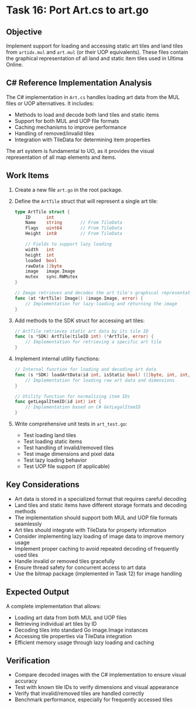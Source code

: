 # Task 16: Port Art.cs to art.go

## Objective
Implement support for loading and accessing static art tiles and land tiles from `artidx.mul` and `art.mul` (or their UOP equivalents). These files contain the graphical representation of all land and static item tiles used in Ultima Online.

## C# Reference Implementation Analysis
The C# implementation in `Art.cs` handles loading art data from the MUL files or UOP alternatives. It includes:
- Methods to load and decode both land tiles and static items
- Support for both MUL and UOP file formats
- Caching mechanisms to improve performance
- Handling of removed/invalid tiles
- Integration with TileData for determining item properties

The art system is fundamental to UO, as it provides the visual representation of all map elements and items.

## Work Items
1. Create a new file `art.go` in the root package.

2. Define the `ArtTile` struct that will represent a single art tile:
   ```go
   type ArtTile struct {
       ID      int
       Name    string       // From TileData
       Flags   uint64       // From TileData
       Height  int8         // From TileData

       // Fields to support lazy loading
       width   int
       height  int
       loaded  bool
       rawData []byte
       image   image.Image
       mutex   sync.RWMutex
   }

   // Image retrieves and decodes the art tile's graphical representation
   func (at *ArtTile) Image() (image.Image, error) {
       // Implementation for lazy-loading and returning the image
   }
   ```

3. Add methods to the SDK struct for accessing art tiles:
   ```go
   // ArtTile retrieves static art data by its tile ID
   func (s *SDK) ArtTile(tileID int) (*ArtTile, error) {
       // Implementation for retrieving a specific art tile
   }
   ```

4. Implement internal utility functions:
   ```go
   // Internal function for loading and decoding art data
   func (s *SDK) loadArtData(id int, isStatic bool) ([]byte, int, int, error) {
       // Implementation for loading raw art data and dimensions
   }

   // Utility function for normalizing item IDs
   func getLegalItemID(id int) int {
       // Implementation based on C# GetLegalItemID
   }
   ```

5. Write comprehensive unit tests in `art_test.go`:
   - Test loading land tiles
   - Test loading static items
   - Test handling of invalid/removed tiles
   - Test image dimensions and pixel data
   - Test lazy loading behavior
   - Test UOP file support (if applicable)

## Key Considerations
- Art data is stored in a specialized format that requires careful decoding
- Land tiles and static items have different storage formats and decoding methods
- The implementation should support both MUL and UOP file formats seamlessly
- Art tiles should integrate with TileData for property information
- Consider implementing lazy loading of image data to improve memory usage
- Implement proper caching to avoid repeated decoding of frequently used tiles
- Handle invalid or removed tiles gracefully
- Ensure thread safety for concurrent access to art data
- Use the bitmap package (implemented in Task 12) for image handling

## Expected Output
A complete implementation that allows:
- Loading art data from both MUL and UOP files
- Retrieving individual art tiles by ID
- Decoding tiles into standard Go image.Image instances
- Accessing tile properties via TileData integration
- Efficient memory usage through lazy loading and caching

## Verification
- Compare decoded images with the C# implementation to ensure visual accuracy
- Test with known tile IDs to verify dimensions and visual appearance
- Verify that invalid/removed tiles are handled correctly
- Benchmark performance, especially for frequently accessed tiles